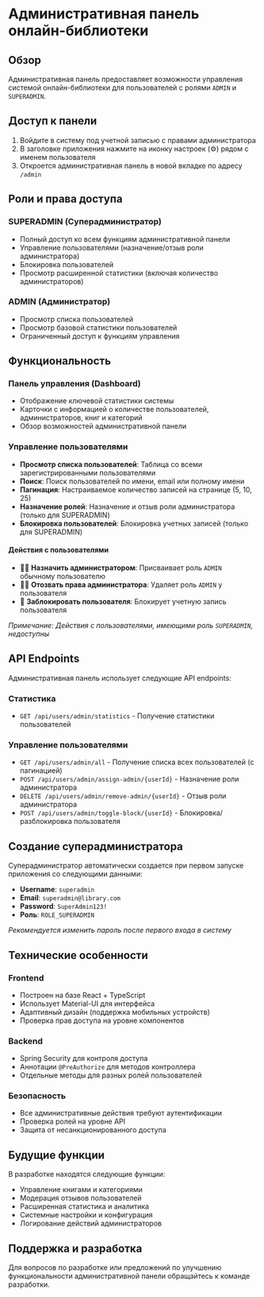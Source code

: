 # Административная панель онлайн-библиотеки

## Обзор

Административная панель предоставляет возможности управления системой онлайн-библиотеки для пользователей с ролями `ADMIN` и `SUPERADMIN`.

## Доступ к панели

1. Войдите в систему под учетной записью с правами администратора
2. В заголовке приложения нажмите на иконку настроек (⚙️) рядом с именем пользователя
3. Откроется административная панель в новой вкладке по адресу `/admin`

## Роли и права доступа

### SUPERADMIN (Суперадминистратор)
- Полный доступ ко всем функциям административной панели
- Управление пользователями (назначение/отзыв роли администратора)
- Блокировка пользователей
- Просмотр расширенной статистики (включая количество администраторов)

### ADMIN (Администратор)
- Просмотр списка пользователей
- Просмотр базовой статистики пользователей
- Ограниченный доступ к функциям управления

## Функциональность

### Панель управления (Dashboard)
- Отображение ключевой статистики системы
- Карточки с информацией о количестве пользователей, администраторов, книг и категорий
- Обзор возможностей административной панели

### Управление пользователями
- **Просмотр списка пользователей**: Таблица со всеми зарегистрированными пользователями
- **Поиск**: Поиск пользователей по имени, email или полному имени
- **Пагинация**: Настраиваемое количество записей на странице (5, 10, 25)
- **Назначение ролей**: Назначение и отзыв роли администратора (только для SUPERADMIN)
- **Блокировка пользователей**: Блокировка учетных записей (только для SUPERADMIN)

#### Действия с пользователями
- 👤➕ **Назначить администратором**: Присваивает роль `ADMIN` обычному пользователю
- 👤➖ **Отозвать права администратора**: Удаляет роль `ADMIN` у пользователя
- 🚫 **Заблокировать пользователя**: Блокирует учетную запись пользователя

*Примечание: Действия с пользователями, имеющими роль `SUPERADMIN`, недоступны*

## API Endpoints

Административная панель использует следующие API endpoints:

### Статистика
- `GET /api/users/admin/statistics` - Получение статистики пользователей

### Управление пользователями
- `GET /api/users/admin/all` - Получение списка всех пользователей (с пагинацией)
- `POST /api/users/admin/assign-admin/{userId}` - Назначение роли администратора
- `DELETE /api/users/admin/remove-admin/{userId}` - Отзыв роли администратора
- `POST /api/users/admin/toggle-block/{userId}` - Блокировка/разблокировка пользователя

## Создание суперадминистратора

Суперадминистратор автоматически создается при первом запуске приложения со следующими данными:
- **Username**: `superadmin`
- **Email**: `superadmin@library.com`
- **Password**: `SuperAdmin123!`
- **Роль**: `ROLE_SUPERADMIN`

*Рекомендуется изменить пароль после первого входа в систему*

## Технические особенности

### Frontend
- Построен на базе React + TypeScript
- Использует Material-UI для интерфейса
- Адаптивный дизайн (поддержка мобильных устройств)
- Проверка прав доступа на уровне компонентов

### Backend
- Spring Security для контроля доступа
- Аннотации `@PreAuthorize` для методов контроллера
- Отдельные методы для разных ролей пользователей

### Безопасность
- Все административные действия требуют аутентификации
- Проверка ролей на уровне API
- Защита от несанкционированного доступа

## Будущие функции

В разработке находятся следующие функции:
- Управление книгами и категориями
- Модерация отзывов пользователей
- Расширенная статистика и аналитика
- Системные настройки и конфигурация
- Логирование действий администраторов

## Поддержка и разработка

Для вопросов по разработке или предложений по улучшению функциональности административной панели обращайтесь к команде разработки. 
